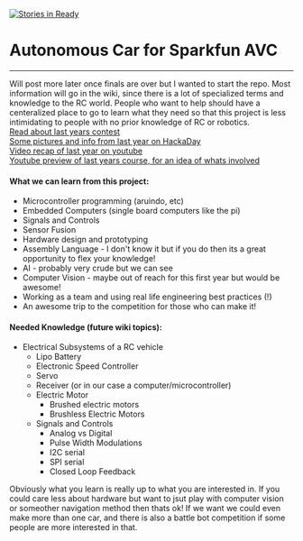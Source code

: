 [![Stories in Ready](https://badge.waffle.io/SaddlebackCSS/AutonomousCar.png?label=ready&title=Ready)](https://waffle.io/SaddlebackCSS/AutonomousCar)
# Autonomous Car for Sparkfun AVC

---
Will post more later once finals are over but I wanted to start the repo. Most information will go in the wiki, since there is a lot of  specialized terms and knowledge to the RC world. People who want to help should have a centeralized place to go to learn what they need so that this project is less intimidating to people with no prior knowledge of RC or robotics.
</br> [Read about last years contest](avc.sparkfun.com/2015)
</br> [Some pictures and info from last year on HackaDay](hackaday.io/project/6404/logs)
</br> [Video recap of last year on youtube](www.youtube.com/watch?v=tZ3fpZFWHDM)
</br> [Youtube preview of last years course, for an idea of whats involved](www.youtube.com/watch?v=ZOcVDljZUFs)


#### What we can learn from this project:
  * Microcontroller programming (aruindo, etc)
  * Embedded Computers (single board computers like the pi)
  * Signals and Controls
  * Sensor Fusion
  * Hardware design and prototyping
  * Assembly Language - I don't know it but if you do then its a great opportunity to flex your knowledge!
  * AI - probably very crude but we can see
  * Computer Vision - maybe out of reach for this first year but would be awesome!
  * Working as a team and using real life engineering best practices (!)
  * An awesome trip to the competition for those who can make it!

#### Needed Knowledge (future wiki topics):
* Electrical Subsystems of a RC vehicle
  * Lipo Battery
  * Electronic Speed Controller
  * Servo
  * Receiver (or in our case a computer/microcontroller)
  * Electric Motor
    * Brushed electric motors
    * Brushless Electric Motors
  * Signals and Controls
    * Analog vs Digital
    * Pulse Width Modulations
    * I2C serial
    * SPI serial
    * Closed Loop Feedback

Obviously what you learn is really up to what you are interested in. If you could care less about hardware but want to jsut play with computer vision or someother navigation method then thats ok! If we want we could even make more than one car, and there is also a battle bot competition if some people are more interested in that.
